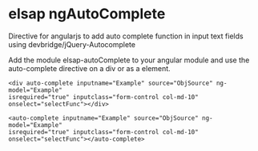 # elsap ngAutoComplete
Directive for angularjs to add auto complete function in input text fields using devbridge/jQuery-Autocomplete

Add the module elsap-autoComplete to your angular module and use the auto-complete directive on a div or as a element. 

```
<div auto-complete inputname="Example" source="ObjSource" ng-model="Example" 
isrequired="true" inputclass="form-control col-md-10" onselect="selectFunc"></div>
```
```
<auto-complete inputname="Example" source="ObjSource" ng-model="Example" 
isrequired="true" inputclass="form-control col-md-10" onselect="selectFunc"></auto-complete>
```
